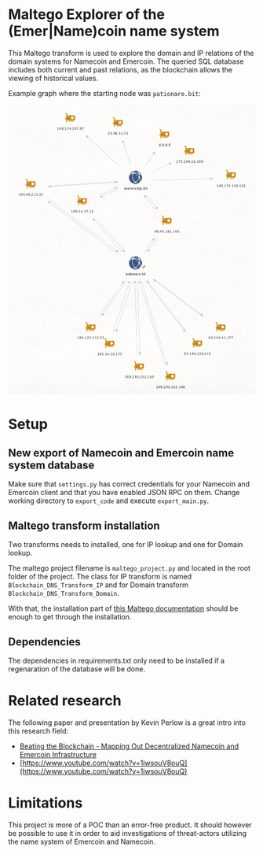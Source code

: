 # Maltego Explorer of the (Emer|Name)coin name system

This Maltego transform is used to explore the domain and 
IP relations of the domain systems for Namecoin and Emercoin.
The queried SQL database includes both current and past relations, as the blockchain allows the viewing of historical values.

Example graph where the starting node was `pationare.bit`:

![](images/example_exploration.png)

# Setup

## New export of Namecoin and Emercoin name system database

Make sure that `settings.py` has correct credentials for your Namecoin and Emercoin client and that you have enabled JSON RPC on them.
Change working directory to `export_code` and execute `export_main.py`.

## Maltego transform installation
Two transforms needs to installed, one for IP lookup and one for Domain lookup.

The maltego project filename is `maltego_project.py` and located in the root folder of the project. The class for IP transform is named `Blockchain_DNS_Transform_IP` and for Domain transform `Blockchain_DNS_Transform_Domain`.

With that, the installation part of [this Maltego documentation](https://docs.maltego.com/support/solutions/articles/15000017605-writing-local-transforms-in-python) should be enough to get through the installation.

## Dependencies

The dependencies in requirements.txt only need to be installed if a regenaration of the database will be done.

# Related research

The following paper and presentation by Kevin Perlow is a great intro into this research field:

* [Beating the Blockchain - Mapping Out Decentralized Namecoin and Emercoin Infrastructure](https://i.blackhat.com/us-18/Wed-August-8/us-18-Perlow-Beating-the-Blockchain-by-Mapping-Out_Decentralized_Namecoin-and-Emercoin-Infrastructure-wp.pdf)
* [https://www.youtube.com/watch?v=1iwsouV8ouQ](https://www.youtube.com/watch?v=1iwsouV8ouQ)

# Limitations

This project is more of a POC than an error-free product.
It should however be possible to use it in order to aid investigations of threat-actors utilizing the name system of Emercoin and Namecoin.

